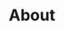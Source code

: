---
title: About
order: 1
sitemap:
  priority: 1
  changefreq: 'weekly'

sections:

  - file: description
    layout: text

  - file: pressreleases
    layout: text

  - file: team
    layout: image-block
    data:
      image: /media/ubt-campus.png

---